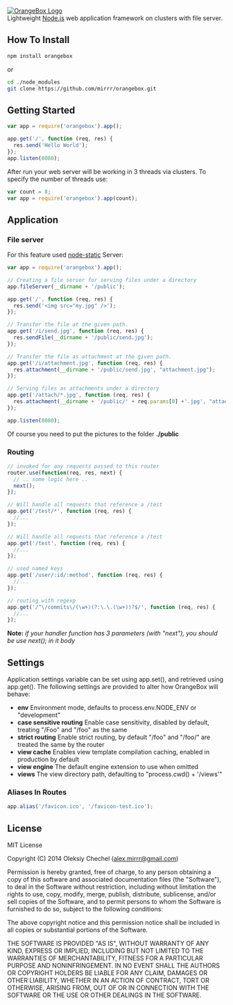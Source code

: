 [![OrangeBox Logo](http://msrv.su/i/OrangeBox.png)](https://github.com/mirrr/orangebox)   
Lightweight [Node.js](http://nodejs.org) web application framework on clusters with file server.
   
   

## How To Install   
```bash
npm install orangebox
```
or
```bash
cd ./node_modules
git clone https://github.com/mirrr/orangebox.git
```
   
   

## Getting Started
```js
var app = require('orangebox').app();

app.get('/', function (req, res) {
  res.send('Hello World');
});
app.listen(8080);
```
   

After run your web server will be working in 3 threads via clusters. To specify the number of threads use:   

```js
var count = 8;
var app = require('orangebox').app(count);
```
    
    




## Application    
   
### File server
For this feature used [node-static](https://github.com/cloudhead/node-static) Server:
```js
var app = require('orangebox').app();

// Creating a file server for serving files under a directory
app.fileServer(__dirname + '/public');

app.get('/', function (req, res) {
  res.send('<img src="my.jpg" />');
});

// Transfer the file at the given path.  
app.get('/i/send.jpg', function (req, res) {
  res.sendFile(__dirname + '/public/send.jpg');
});

// Transfer the file as attachment at the given path. 
app.get('/i/attachment.jpg', function (req, res) {
  res.attachment(__dirname + '/public/send.jpg', "attachment.jpg");
});

// Serving files as attachments under a directory 
app.get('/attach/*.jpg', function (req, res) {
  res.attachment(__dirname + '/public/' + req.params[0] +'.jpg', "attachment-" + req.params[0] + ".jpg");
});

app.listen(8080);
```
Of course you need to put the pictures to the folder **./public**   
    
    
    
### Routing

```js
// invoked for any requests passed to this router
router.use(function(req, res, next) {
  // .. some logic here ..
  next();
});

// Will handle all requests that reference a /test
app.get('/test/*', function (req, res) {
  //...
});

// Will handle all requests that reference a /test
app.get('/test', function (req, res) {
  //...
});

// used named keys
app.get('/user/:id/:method', function (req, res) {
  //...
});

// routing with regexp
app.get('/^\/commits\/(\w+)(?:\.\.(\w+))?$/', function (req, res) {
  //...
});
```
**Note:** *if your handler function has 3 parameters (with "next"), you should be use next(); in it body*
   

## Settings
Application settings variable can be set using app.set(), and retrieved using app.get(). The following settings are provided to alter how OrangeBox will behave:

* **env** Environment mode, defaults to process.env.NODE_ENV or "development"
* **case sensitive routing** Enable case sensitivity, disabled by default, treating "/Foo" and "/foo" as the same
* **strict routing** Enable strict routing, by default "/foo" and "/foo/" are treated the same by the router
* **view cache** Enables view template compilation caching, enabled in production by default
* **view engine** The default engine extension to use when omitted
* **views** The view directory path, defaulting to "process.cwd() + '/views'"   
   
   
### Aliases In Routes

```js
app.alias('/favicon.ico', '/favicon-test.ico');
```
   
   
   
## License
   
MIT License   
   
Copyright (C) 2014 Oleksiy Chechel (alex.mirrr@gmail.com)   
   
Permission is hereby granted, free of charge, to any person obtaining a copy of this software and associated documentation files (the "Software"), to deal in the Software without restriction, including without limitation the rights to use, copy, modify, merge, publish, distribute, sublicense, and/or sell copies of the Software, and to permit persons to whom the Software is furnished to do so, subject to the following conditions:   
   
The above copyright notice and this permission notice shall be included in all copies or substantial portions of the Software.   
   
THE SOFTWARE IS PROVIDED "AS IS", WITHOUT WARRANTY OF ANY KIND, EXPRESS OR IMPLIED, INCLUDING BUT NOT LIMITED TO THE WARRANTIES OF MERCHANTABILITY, FITNESS FOR A PARTICULAR PURPOSE AND NONINFRINGEMENT. IN NO EVENT SHALL THE AUTHORS OR COPYRIGHT HOLDERS BE LIABLE FOR ANY CLAIM, DAMAGES OR OTHER LIABILITY, WHETHER IN AN ACTION OF CONTRACT, TORT OR OTHERWISE, ARISING FROM, OUT OF OR IN CONNECTION WITH THE SOFTWARE OR THE USE OR OTHER DEALINGS IN THE SOFTWARE.
